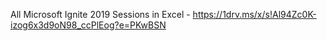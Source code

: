 All Microsoft Ignite 2019 Sessions in Excel - https://1drv.ms/x/s!Al94Zc0K-izog6x3d9oN98_ccPlEog?e=PKwBSN

